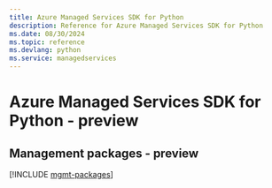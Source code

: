 ```yaml
---
title: Azure Managed Services SDK for Python
description: Reference for Azure Managed Services SDK for Python
ms.date: 08/30/2024
ms.topic: reference
ms.devlang: python
ms.service: managedservices
---
```

# Azure Managed Services SDK for Python - preview

## Management packages - preview
[!INCLUDE [mgmt-packages](managed-services-mgmt-index.md)]